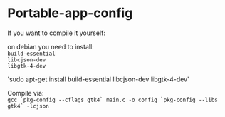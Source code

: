 # Portable-app-config

If you want to compile it yourself: <br />

on debian you need to install: <br />
`build-essential` <br />
`libcjson-dev` <br />
`libgtk-4-dev` <br />

'sudo apt-get install build-essential libcjson-dev libgtk-4-dev' <br />

Compile via:  <br /> 
``gcc `pkg-config --cflags gtk4` main.c -o config `pkg-config --libs gtk4` -lcjson``
